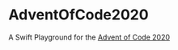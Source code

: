 # AdventOfCode2020

A Swift Playground for the [Advent of Code 2020](https://adventofcode.com/2020/)
